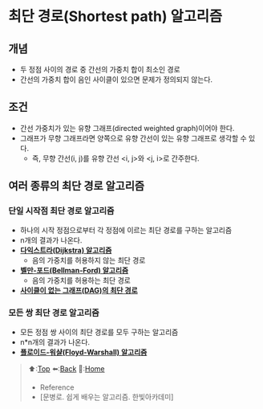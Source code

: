 # 최단 경로(Shortest path) 알고리즘
## 개념
- 두 정점 사이의 경로 중 간선의 가중치 합이 최소인 경로
- 간선의 가중치 합이 음인 사이클이 있으면 문제가 정의되지 않는다.

## 조건
- 간선 가중치가 있는 유향 그래프(directed weighted graph)이어야 한다.
- 그래프가 무향 그래프라면 양쪽으로 유향 간선이 있는 유향 그래프로 생각할 수 있다.
  - 즉, 무향 간선(i, j)를 유향 간선 <i, j>와 <j, i>로 간주한다.

## 여러 종류의 최단 경로 알고리즘
### 단일 시작점 최단 경로 알고리즘
- 하나의 시작 정점으로부터 각 정점에 이르는 최단 경로를 구하는 알고리즘
- n개의 결과가 나온다.
- **[다익스트라(Dijkstra) 알고리즘](https://github.com/Minho979/CS_Study/blob/main/contents/Algorithm/%EB%8B%A4%EC%9D%B5%EC%8A%A4%ED%8A%B8%EB%9D%BC(Dijkstra)%20%EC%95%8C%EA%B3%A0%EB%A6%AC%EC%A6%98.md)**
  - 음의 가중치를 허용하지 않는 최단 경로
- **[벨만-포드(Bellman-Ford) 알고리즘](https://github.com/Minho979/CS_Study/blob/main/contents/Algorithm/%EB%B2%A8%EB%A7%8C-%ED%8F%AC%EB%93%9C(Bellman-Ford)%20%EC%95%8C%EA%B3%A0%EB%A6%AC%EC%A6%98.md)**
  - 음의 가중치를 허용하는 최단 경로
- **[사이클이 없는 그래프(DAG)의 최단 경로](https://github.com/Minho979/CS_Study/blob/main/contents/Algorithm/%EC%82%AC%EC%9D%B4%ED%81%B4%EC%9D%B4%20%EC%97%86%EB%8A%94%20%EA%B7%B8%EB%9E%98%ED%94%84(DAG)%EC%9D%98%20%EC%B5%9C%EB%8B%A8%20%EA%B2%BD%EB%A1%9C.md)**

### 모든 쌍 최단 경로 알고리즘
- 모든 정점 쌍 사이의 최단 경로를 모두 구하는 알고리즘
- n*n개의 결과가 나온다.
- **[플로이드-워샬(Floyd-Warshall) 알고리즘](https://github.com/Minho979/CS_Study/blob/main/contents/Algorithm/%ED%94%8C%EB%A1%9C%EC%9D%B4%EB%93%9C-%EC%9B%8C%EC%83%AC(Floyd-Warshall)%20%EC%95%8C%EA%B3%A0%EB%A6%AC%EC%A6%98.md)**

> ⬆️:[Top](#최단-경로Shortest-path-알고리즘)
> ⬅️:[Back](https://github.com/Minho979/CS_Study/blob/main/README.md#%EF%B8%8F-Algorithm)
> 💁:[Home](https://github.com/Minho979/CS_Study/blob/main/README.md)
> - Reference
> - [문병로. 쉽게 배우는 알고리즘. 한빛아카데미]
